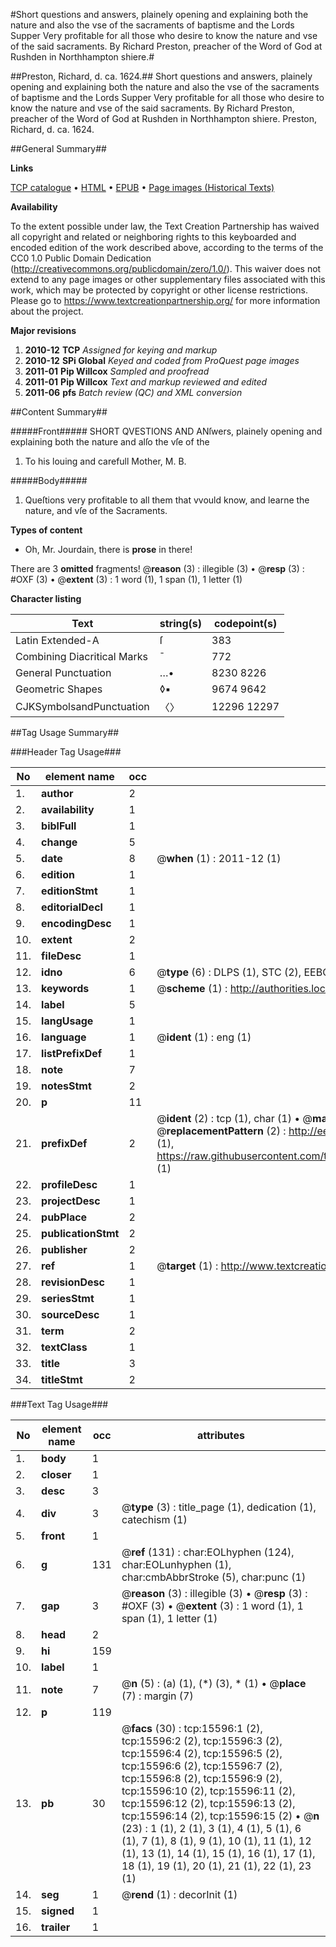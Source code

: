 #Short questions and answers, plainely opening and explaining both the nature and also the vse of the sacraments of baptisme and the Lords Supper Very profitable for all those who desire to know the nature and vse of the said sacraments. By Richard Preston, preacher of the Word of God at Rushden in Northhampton shiere.#

##Preston, Richard, d. ca. 1624.##
Short questions and answers, plainely opening and explaining both the nature and also the vse of the sacraments of baptisme and the Lords Supper Very profitable for all those who desire to know the nature and vse of the said sacraments. By Richard Preston, preacher of the Word of God at Rushden in Northhampton shiere.
Preston, Richard, d. ca. 1624.

##General Summary##

**Links**

[TCP catalogue](http://www.ota.ox.ac.uk/tcp/)  • 
[HTML](http://tei.it.ox.ac.uk/tcp/Texts-HTML/free/A10/A10040.html)  • 
[EPUB](http://tei.it.ox.ac.uk/tcp/Texts-EPUB/free/A10/A10040.epub) • 
[Page images (Historical Texts)](https://historicaltexts.jisc.ac.uk/eebo-99850397e)

**Availability**

To the extent possible under law, the Text Creation Partnership has waived all copyright and related or neighboring rights to this keyboarded and encoded edition of the work described above, according to the terms of the CC0 1.0 Public Domain Dedication (http://creativecommons.org/publicdomain/zero/1.0/). This waiver does not extend to any page images or other supplementary files associated with this work, which may be protected by copyright or other license restrictions. Please go to https://www.textcreationpartnership.org/ for more information about the project.

**Major revisions**

1. __2010-12__ __TCP__ *Assigned for keying and markup*
1. __2010-12__ __SPi Global__ *Keyed and coded from ProQuest page images*
1. __2011-01__ __Pip Willcox__ *Sampled and proofread*
1. __2011-01__ __Pip Willcox__ *Text and markup reviewed and edited*
1. __2011-06__ __pfs__ *Batch review (QC) and XML conversion*

##Content Summary##

#####Front#####
SHORT QVESTIONS AND ANſwers, plainely opening and explaining both the nature and alſo the vſe of the
1. To his louing and carefull Mother, M. B.

#####Body#####

1. Queſtions very profitable to all them that vvould know, and learne the nature, and vſe of the Sacraments.

**Types of content**

  * Oh, Mr. Jourdain, there is **prose** in there!

There are 3 **omitted** fragments! 
 @__reason__ (3) : illegible (3)  •  @__resp__ (3) : #OXF (3)  •  @__extent__ (3) : 1 word (1), 1 span (1), 1 letter (1)

**Character listing**


|Text|string(s)|codepoint(s)|
|---|---|---|
|Latin Extended-A|ſ|383|
|Combining             Diacritical Marks|̄|772|
|General Punctuation|…•|8230 8226|
|Geometric Shapes|◊▪|9674 9642|
|CJKSymbolsandPunctuation|〈〉|12296 12297|

##Tag Usage Summary##

###Header Tag Usage###

|No|element name|occ|attributes|
|---|---|---|---|
|1.|__author__|2||
|2.|__availability__|1||
|3.|__biblFull__|1||
|4.|__change__|5||
|5.|__date__|8| @__when__ (1) : 2011-12 (1)|
|6.|__edition__|1||
|7.|__editionStmt__|1||
|8.|__editorialDecl__|1||
|9.|__encodingDesc__|1||
|10.|__extent__|2||
|11.|__fileDesc__|1||
|12.|__idno__|6| @__type__ (6) : DLPS (1), STC (2), EEBO-CITATION (1), PROQUEST (1), VID (1)|
|13.|__keywords__|1| @__scheme__ (1) : http://authorities.loc.gov/ (1)|
|14.|__label__|5||
|15.|__langUsage__|1||
|16.|__language__|1| @__ident__ (1) : eng (1)|
|17.|__listPrefixDef__|1||
|18.|__note__|7||
|19.|__notesStmt__|2||
|20.|__p__|11||
|21.|__prefixDef__|2| @__ident__ (2) : tcp (1), char (1)  •  @__matchPattern__ (2) : ([0-9\-]+):([0-9IVX]+) (1), (.+) (1)  •  @__replacementPattern__ (2) : http://eebo.chadwyck.com/downloadtiff?vid=$1&page=$2 (1), https://raw.githubusercontent.com/textcreationpartnership/Texts/master/tcpchars.xml#$1 (1)|
|22.|__profileDesc__|1||
|23.|__projectDesc__|1||
|24.|__pubPlace__|2||
|25.|__publicationStmt__|2||
|26.|__publisher__|2||
|27.|__ref__|1| @__target__ (1) : http://www.textcreationpartnership.org/docs/. (1)|
|28.|__revisionDesc__|1||
|29.|__seriesStmt__|1||
|30.|__sourceDesc__|1||
|31.|__term__|2||
|32.|__textClass__|1||
|33.|__title__|3||
|34.|__titleStmt__|2||


###Text Tag Usage###

|No|element name|occ|attributes|
|---|---|---|---|
|1.|__body__|1||
|2.|__closer__|1||
|3.|__desc__|3||
|4.|__div__|3| @__type__ (3) : title_page (1), dedication (1), catechism (1)|
|5.|__front__|1||
|6.|__g__|131| @__ref__ (131) : char:EOLhyphen (124), char:EOLunhyphen (1), char:cmbAbbrStroke (5), char:punc (1)|
|7.|__gap__|3| @__reason__ (3) : illegible (3)  •  @__resp__ (3) : #OXF (3)  •  @__extent__ (3) : 1 word (1), 1 span (1), 1 letter (1)|
|8.|__head__|2||
|9.|__hi__|159||
|10.|__label__|1||
|11.|__note__|7| @__n__ (5) : (a) (1), (*) (3), * (1)  •  @__place__ (7) : margin (7)|
|12.|__p__|119||
|13.|__pb__|30| @__facs__ (30) : tcp:15596:1 (2), tcp:15596:2 (2), tcp:15596:3 (2), tcp:15596:4 (2), tcp:15596:5 (2), tcp:15596:6 (2), tcp:15596:7 (2), tcp:15596:8 (2), tcp:15596:9 (2), tcp:15596:10 (2), tcp:15596:11 (2), tcp:15596:12 (2), tcp:15596:13 (2), tcp:15596:14 (2), tcp:15596:15 (2)  •  @__n__ (23) : 1 (1), 2 (1), 3 (1), 4 (1), 5 (1), 6 (1), 7 (1), 8 (1), 9 (1), 10 (1), 11 (1), 12 (1), 13 (1), 14 (1), 15 (1), 16 (1), 17 (1), 18 (1), 19 (1), 20 (1), 21 (1), 22 (1), 23 (1)|
|14.|__seg__|1| @__rend__ (1) : decorInit (1)|
|15.|__signed__|1||
|16.|__trailer__|1||
